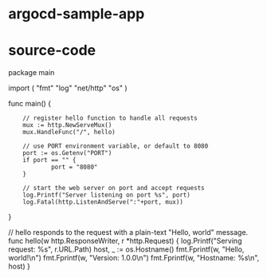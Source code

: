 # argocd-sample-app
# source-code

package main

import (
        "fmt"
        "log"
        "net/http"
        "os"
)

func main() {

        // register hello function to handle all requests
        mux := http.NewServeMux()
        mux.HandleFunc("/", hello)

        // use PORT environment variable, or default to 8080
        port := os.Getenv("PORT")
        if port == "" {
                port = "8080"
        }

        // start the web server on port and accept requests
        log.Printf("Server listening on port %s", port)
        log.Fatal(http.ListenAndServe(":"+port, mux))
}

// hello responds to the request with a plain-text "Hello, world" message.
func hello(w http.ResponseWriter, r *http.Request) {
        log.Printf("Serving request: %s", r.URL.Path)
        host, _ := os.Hostname()
        fmt.Fprintf(w, "Hello, world!\n")
        fmt.Fprintf(w, "Version: 1.0.0\n")
        fmt.Fprintf(w, "Hostname: %s\n", host)
}
